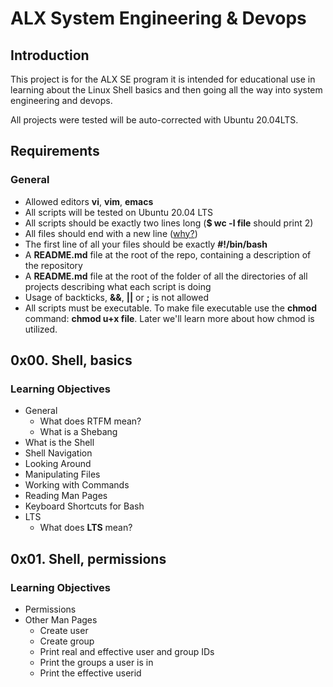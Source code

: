 # ALX System Engineering & Devops
## Introduction
This project is for the ALX SE program it is intended for educational use in learning about the Linux Shell basics and then going all the way into system engineering and devops.

All projects were tested will be auto-corrected with Ubuntu 20.04LTS.
## Requirements
### General
* Allowed editors **vi**, **vim**, **emacs**
* All scripts will be tested on Ubuntu 20.04 LTS
* All scripts should be exactly two lines long (**$ wc -l file** should print 2)
* All files should end with a new line ([why?](https://unix.stackexchange.com/questions/18743/whats-the-point-in-adding-a-new-line-to-the-end-of-a-file/18789))
* The first line of all your files should be exactly **#!/bin/bash**
* A **README.md** file at the root of the repo, containing a description of the repository
* A **README.md** file at the root of the folder of all the directories of all projects describing what each script is doing
* Usage of backticks, **&&**, **||** or **;** is not allowed
* All scripts must be executable. To make file executable use the **chmod** command: **chmod u+x file**. Later we'll learn more about how chmod is utilized.

## 0x00. Shell, basics
### Learning Objectives
* General
   * What does RTFM mean?
   * What is a Shebang
* What is the Shell
* Shell Navigation
* Looking Around
* Manipulating Files
* Working with Commands
* Reading Man Pages
* Keyboard Shortcuts for Bash
* LTS
   * What does **LTS** mean?

## 0x01. Shell, permissions
### Learning Objectives
* Permissions
* Other Man Pages
   * Create user
   * Create group
   * Print real and effective user and group IDs
   * Print the groups a user is in
   * Print the effective userid
